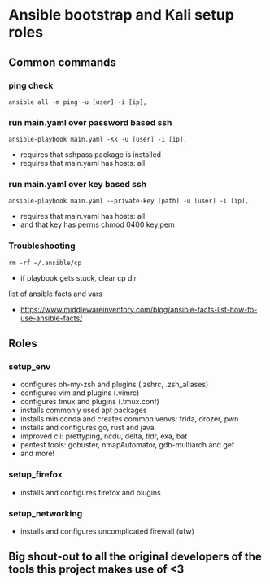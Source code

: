 # Ansible bootstrap and Kali setup roles

## Common commands
### ping check
`ansible all -m ping -u [user] -i [ip],`
 
### run main.yaml over password based ssh
`ansible-playbook main.yaml -Kk -u [user] -i [ip],`
 - requires that sshpass package is installed
 - requires that main.yaml has hosts: all

### run main.yaml over key based ssh
`ansible-playbook main.yaml --private-key [path] -u [user] -i [ip],`
 - requires that main.yaml has hosts: all
 - and that key has perms chmod 0400 key.pem
 
 ### Troubleshooting
 `rm -rf ~/.ansible/cp`
 - if playbook gets stuck, clear cp dir

 list of ansible facts and vars
 - https://www.middlewareinventory.com/blog/ansible-facts-list-how-to-use-ansible-facts/

## Roles
### setup_env
- configures oh-my-zsh and plugins (.zshrc, .zsh_aliases)
- configures vim and plugins (.vimrc)
- configures tmux and plugins (.tmux.conf)
- installs commonly used apt packages
- installs miniconda and creates common venvs: frida, drozer, pwn
- installs and configures go, rust and java
- improved cli: prettyping, ncdu, delta, tldr, exa, bat
- pentest tools: gobuster, nmapAutomator, gdb-multiarch and gef
- and more!
### setup_firefox
- installs and configures firefox and plugins
### setup_networking
- installs and configures uncomplicated firewall (ufw)

## Big shout-out to all the original developers of the tools this project makes use of <3